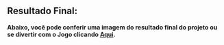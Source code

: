 ## Resultado Final:

**Abaixo, você pode conferir uma imagem do resultado final do projeto ou se divertir com o Jogo clicando <a href="https://pet-life-onebitcode-start.vercel.app/">Aqui</a>.**

